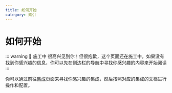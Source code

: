 ```yaml
---
title: 如何开始
category: 索引
---
```


# 如何开始

::: warning 🚧 施工中
很高兴见到你！但很抱歉，这个页面还在施工中，如果没有找到你感兴趣的信息，你可以先在侧边栏的导航中寻找你感兴趣的内容来开始阅读
:::

你可以通过前往[集成](/zh-CN/integrations/index.md)页面来寻找你感兴趣的集成，然后按照对应的集成的文档进行操作和配置。

